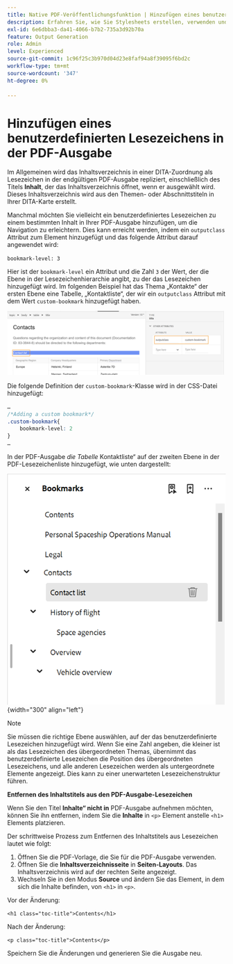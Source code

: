 ```yaml
---
title: Native PDF-Veröffentlichungsfunktion | Hinzufügen eines benutzerdefinierten Lesezeichens in der PDF-Ausgabe
description: Erfahren Sie, wie Sie Stylesheets erstellen, verwenden und Stile für Ihre Inhalte erstellen.
exl-id: 6e6dbba3-da41-4066-b7b2-735a3d92b70a
feature: Output Generation
role: Admin
level: Experienced
source-git-commit: 1c96f25c3b970d04d23e8faf94a8f39095f6bd2c
workflow-type: tm+mt
source-wordcount: '347'
ht-degree: 0%

---
```


# Hinzufügen eines benutzerdefinierten Lesezeichens in der PDF-Ausgabe

Im Allgemeinen wird das Inhaltsverzeichnis in einer DITA-Zuordnung als Lesezeichen in der endgültigen PDF-Ausgabe repliziert, einschließlich des Titels **Inhalt**, der das Inhaltsverzeichnis öffnet, wenn er ausgewählt wird. Dieses Inhaltsverzeichnis wird aus den Themen- oder Abschnittstiteln in Ihrer DITA-Karte erstellt.

Manchmal möchten Sie vielleicht ein benutzerdefiniertes Lesezeichen zu einem bestimmten Inhalt in Ihrer PDF-Ausgabe hinzufügen, um die Navigation zu erleichtern. Dies kann erreicht werden, indem ein `outputclass` Attribut zum Element hinzugefügt und das folgende Attribut darauf angewendet wird:

`bookmark-level: 3`

Hier ist der `bookmark-level` ein Attribut und die Zahl `3` der Wert, der die Ebene in der Lesezeichenhierarchie angibt, zu der das Lesezeichen hinzugefügt wird. Im folgenden Beispiel hat das Thema „Kontakte“ der ersten Ebene eine Tabelle, „Kontaktliste“, der wir ein `outputclass` Attribut mit dem Wert `custom-bookmark` hinzugefügt haben.


<img src="./assets/custom-bookmark-attribute.png" width="500">

Die folgende Definition der `custom-bookmark`-Klasse wird in der CSS-Datei hinzugefügt:

```css
…
/*Adding a custom bookmark*/
.custom-bookmark{
    bookmark-level: 2
}
…
```

In der PDF-Ausgabe *die Tabelle* Kontaktliste“ auf der zweiten Ebene in der PDF-Lesezeichenliste hinzugefügt, wie unten dargestellt:

![](assets/custom-bookmark-in-pdf-output.png) {width="300" align="left"}

>[!NOTE]
>
>Sie müssen die richtige Ebene auswählen, auf der das benutzerdefinierte Lesezeichen hinzugefügt wird. Wenn Sie eine Zahl angeben, die kleiner ist als das Lesezeichen des übergeordneten Themas, übernimmt das benutzerdefinierte Lesezeichen die Position des übergeordneten Lesezeichens, und alle anderen Lesezeichen werden als untergeordnete Elemente angezeigt. Dies kann zu einer unerwarteten Lesezeichenstruktur führen.

**Entfernen des Inhaltstitels aus den PDF-Ausgabe-Lesezeichen**

Wenn Sie den Titel **Inhalte“ nicht in** PDF-Ausgabe aufnehmen möchten, können Sie ihn entfernen, indem Sie die **Inhalte** in `<p>` Element anstelle `<h1>` Elements platzieren.

Der schrittweise Prozess zum Entfernen des Inhaltstitels aus Lesezeichen lautet wie folgt:

1. Öffnen Sie die PDF-Vorlage, die Sie für die PDF-Ausgabe verwenden.
2. Öffnen Sie die **Inhaltsverzeichnisseite** in **Seiten-Layouts**.
Das Inhaltsverzeichnis wird auf der rechten Seite angezeigt.
3. Wechseln Sie in den Modus **Source** und ändern Sie das Element, in dem sich die Inhalte befinden, von `<h1>` in `<p>`.

Vor der Änderung:

```
<h1 class="toc-title">Contents</h1>
```

Nach der Änderung:

```
<p class="toc-title">Contents</p>
```

Speichern Sie die Änderungen und generieren Sie die Ausgabe neu.





